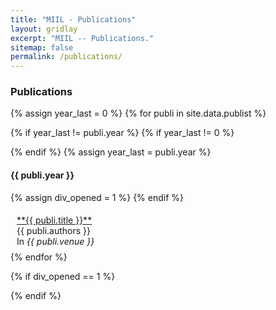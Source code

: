 ```yaml
---
title: "MIIL - Publications"
layout: gridlay
excerpt: "MIIL -- Publications."
sitemap: false
permalink: /publications/
---
```



### Publications

{% assign year_last = 0 %}
{% for publi in site.data.publist %}


{% if year_last != publi.year %}
{% if year_last != 0 %}
</div>
</div>
{% endif %}
{% assign year_last = publi.year %}
<div class="row">
<div class="col-sm-1 clearfix"><h4>{{ publi.year }}</h4>
</div>
<div class="col-sm-11 clearfix">
{% assign div_opened = 1 %}
{% endif %}

<div class="well" style="padding-top: 5px; padding-bottom: 5px; padding-right: 10px; padding-left: 10px; margin-bottom: 3px;">
<p style="margin-bottom: 0px;">
<a href="{{ publi.link }}" target="_blank">**{{ publi.title }}**</a> 
<br />
{{ publi.authors }}<br />
In <i>{{ publi.venue }}</i>
</p>
</div>
{% endfor %}

{% if div_opened == 1 %}
</div>
</div>
{% endif %}